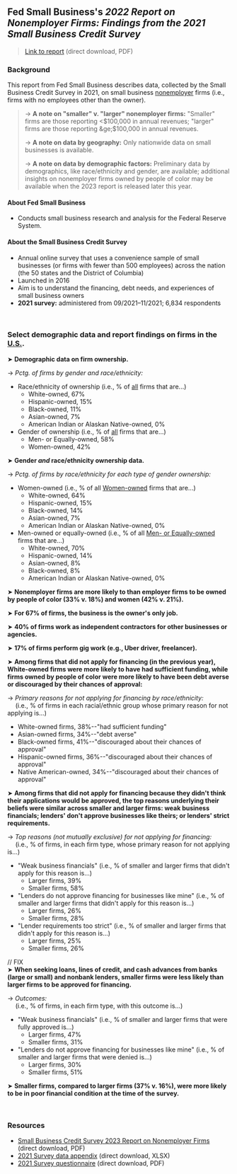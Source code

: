 <br>

## Fed Small Business's *2022 Report on Nonemployer Firms: Findings from the 2021 Small Business Credit Survey*

> [Link to report](https://www.fedsmallbusiness.org/-/media/project/smallbizcredittenant/fedsmallbusinesssite/fedsmallbusiness/files/2022/2022-sbcs-nonemployer-firms.pdf?sc_lang=en&hash=72E038B7A92A51CE35ADBD66C8DBEB12) (direct download, PDF) 

### Background

This report from Fed Small Business describes data, collected by the Small Business Credit Survey in 2021, on small business <ins>nonemployer</ins> firms (i.e., firms with no employees other than the owner).  

> &rarr; **A note on "smaller" v. "larger" nonemployer firms:** "Smaller" firms are those reporting <$100,000 in annual revenues; "larger" firms are those reporting &ge;$100,000 in annual revenues.  
> 
> &rarr; **A note on data by geography:** Only nationwide data on small businesses is available.     
> 
> &rarr; **A note on data by demographic factors:** Preliminary data by demographics, like race/ethnicity and gender, are available; additional insights on nonemployer firms owned by people of color may be available when the 2023 report is released later this year.   

#### About Fed Small Business   

- Conducts small business research and analysis for the Federal Reserve System.       

#### About the Small Business Credit Survey   

- Annual online survey that uses a convenience sample of small businesses (or firms with fewer than 500 employees) across the nation (the 50 states and the District of Columbia)
- Launched in 2016    
- Aim is to understand the financing, debt needs, and experiences of small business owners    
- **2021 survey:** administered from 09/2021&ndash;11/2021; 6,834 respondents    

<br> 

### Select demographic data and report findings on firms in the <ins>U.S.</ins>.    

&#10148; **Demographic data on firm ownership.**    

&rarr; *Pctg. of firms by gender and race/ethnicity:*  
  - Race/ethnicity of ownership (i.e., % of <ins>all</ins> firms that are...)   
    - White-owned, 67%    
    - Hispanic-owned, 15%   
    - Black-owned, 11%    
    - Asian-owned, 7%    
    - American Indian or Alaskan Native-owned, 0%    
  - Gender of ownership (i.e., % of <ins>all</ins> firms that are...)      
    - Men- or Equally-owned, 58%    
    - Women-owned, 42%    

&#10148; **Gender *and* race/ethnicity ownership data.**     

&rarr; *Pctg. of firms by race/ethnicity for each type of gender ownership:*  
  - Women-owned (i.e., % of all <ins>Women-owned</ins> firms that are...)       
    - White-owned, 64%  
    - Hispanic-owned, 15%   
    - Black-owned, 14%      
    - Asian-owned, 7%   
    - American Indian or Alaskan Native-owned, 0%      
  - Men-owned or equally-owned (i.e., % of all <ins>Men- or Equally-owned</ins> firms that are...)          
    - White-owned, 70%  
    - Hispanic-owned, 14%  
    - Asian-owned, 8%      
    - Black-owned, 8%         
    - American Indian or Alaskan Native-owned, 0%  

&#10148; **Nonemployer firms are more likely to than employer firms to be owned by people of color (33% v. 18%) and women (42% v. 21%).**   

&#10148; **For 67% of firms, the business is the owner's only job.**    

&#10148; **40% of firms work as independent contractors for other businesses or agencies.**     

&#10148; **17% of firms perform gig work (e.g., Uber driver, freelancer).**   

&#10148; **Among firms that did not apply for financing (in the previous year), White-owned firms were more likely to have had sufficient funding, while firms owned by people of color were more likely to have been debt averse or discouraged by their chances of approval:**     

&rarr; *Primary reasons for not applying for financing by race/ethnicity:*  
&ensp;&ensp; (i.e., % of firms in each racial/ethnic group whose primary reason for not applying is...)
  - White-owned firms, 38%--"had sufficient funding"    
  - Asian-owned firms, 34%--"debt averse"   
  - Black-owned firms, 41%--"discouraged about their chances of approval"  
  - Hispanic-owned firms, 36%--"discouraged about their chances of approval"    
  - Native American-owned, 34%--"discouraged about their chances of approval"   

&#10148; **Among firms that did not apply for financing because they didn't think their applications would be approved, the top reasons underlying their beliefs were similar across smaller and larger firms: weak business financials; lenders' don't approve businesses like theirs; or lenders' strict requirements.**    

&rarr; *Top reasons (not mutually exclusive) for not applying for financing:*    
&ensp;&ensp; (i.e., % of firms, in each firm type, whose primary reason for not applying is...)   
  - "Weak business financials" (i.e., % of smaller and larger firms that didn't apply for this reason is...)           
    - Larger firms, 39%   
    - Smaller firms, 58%   
  - "Lenders do not approve financing for businesses like mine" (i.e., % of smaller and larger firms that didn't apply for this reason is...)            
    - Larger firms, 26%   
    - Smaller firms, 28%   
  - "Lender requirements too strict" (i.e., % of smaller and larger firms that didn't apply for this reason is...)          
    - Larger firms, 25%  
    - Smaller firms, 26%   

// FIX   
&#10148; **When seeking loans, lines of credit, and cash advances from banks (large or small) and nonbank lenders, smaller firms were less likely than larger firms to be approved for financing.**  

&rarr; *Outcomes:*    
&ensp;&ensp; (i.e., % of firms, in each firm type, with this outcome is...)   
  - "Weak business financials" (i.e., % of smaller and larger firms that were fully approved is...)           
    - Larger firms, 47%   
    - Smaller firms, 31%   
  - "Lenders do not approve financing for businesses like mine" (i.e., % of smaller and larger firms that were denied is...)            
    - Larger firms, 30%   
    - Smaller firms, 51%   

&#10148; **Smaller firms, compared to larger firms (37% v. 16%), were more likely to be in poor financial condition at the time of the survey.**  

<br>  

### Resources

-	[Small Business Credit Survey 2023 Report on Nonemployer Firms](https://www.fedsmallbusiness.org/-/media/project/smallbizcredittenant/fedsmallbusinesssite/fedsmallbusiness/files/2022/2022-sbcs-nonemployer-firms.pdf?sc_lang=en&hash=72E038B7A92A51CE35ADBD66C8DBEB12) (direct download, PDF)
-	[2021 Survey data appendix](https://www.fedsmallbusiness.org/-/media/project/smallbizcredittenant/fedsmallbusinesssite/fedsmallbusiness/files/2022/sbcs-nonemployer-firms-appendix-2021.xlsx?sc_lang=en&hash=A43B603EC8076D6B090AE3908149341B) (direct download, XLSX)
-	[2021 Survey questionnaire](https://www.fedsmallbusiness.org/-/media/project/smallbizcredittenant/fedsmallbusinesssite/fedsmallbusiness/files/2021/2021-sbcs-questionnaire.pdf) (direct download, PDF)  
